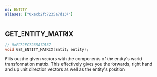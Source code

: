 ```yaml
---
ns: ENTITY
aliases: ["0xecb2fc7235a7d137"]
---
```

## GET_ENTITY_MATRIX

```c
// 0xECB2FC7235A7D137
void GET_ENTITY_MATRIX(Entity entity);
```

Fills out the given vectors with the components of the entity's world transformation matrix. This effectively gives you the forwards, right hand and up unit direction vectors as well as the entity's position

